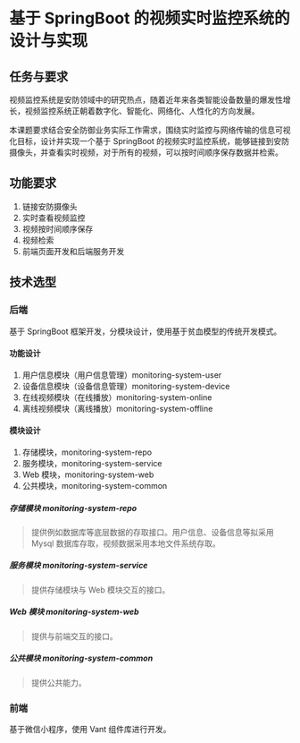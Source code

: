 # 基于 SpringBoot 的视频实时监控系统的设计与实现

## 任务与要求
视频监控系统是安防领域中的研究热点，随着近年来各类智能设备数量的爆发性增长，视频监控系统正朝着数字化、智能化、网络化、人性化的方向发展。

本课题要求结合安全防御业务实际工作需求，围绕实时监控与网络传输的信息可视化目标，设计并实现一个基于 SpringBoot 的视频实时监控系统，能够链接到安防摄像头，并查看实时视频，对于所有的视频，可以按时间顺序保存数据并检索。

## 功能要求
1. 链接安防摄像头
2. 实时查看视频监控
3. 视频按时间顺序保存
4. 视频检索
5. 前端页面开发和后端服务开发

## 技术选型
### 后端
基于 SpringBoot 框架开发，分模块设计，使用基于贫血模型的传统开发模式。

#### 功能设计
1. 用户信息模块（用户信息管理）monitoring-system-user
2. 设备信息模块（设备信息管理）monitoring-system-device
2. 在线视频模块（在线播放）monitoring-system-online
3. 离线视频模块（离线播放）monitoring-system-offline

#### 模块设计


1. 存储模块，monitoring-system-repo
2. 服务模块，monitoring-system-service
3. Web 模块，monitoring-system-web
4. 公共模块，monitoring-system-common

##### 存储模块 monitoring-system-repo
> 提供例如数据库等底层数据的存取接口。用户信息、设备信息等拟采用 Mysql 数据库存取，视频数据采用本地文件系统存取。

##### 服务模块 monitoring-system-service
> 提供存储模块与 Web 模块交互的接口。

##### Web 模块 monitoring-system-web
> 提供与前端交互的接口。

##### 公共模块 monitoring-system-common
> 提供公共能力。

### 前端
 基于微信小程序，使用 Vant 组件库进行开发。